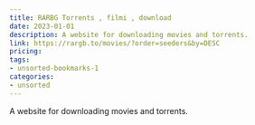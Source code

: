 ```yaml
---
title: RARBG Torrents , filmi , download
date: 2023-01-01
description: A website for downloading movies and torrents.
link: https://rargb.to/movies/?order=seeders&by=DESC
pricing: 
tags: 
- unsorted-bookmarks-1 
categories: 
- unsorted 
---
```


A website for downloading movies and torrents.